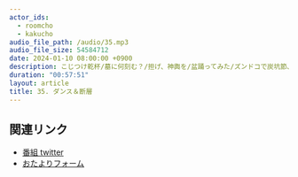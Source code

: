 ```yaml
---
actor_ids:
  - roomcho
  - kakucho
audio_file_path: /audio/35.mp3
audio_file_size: 54584712 
date: 2024-01-10 08:00:00 +0900
description: こじつけ乾杯/墓に何刻む？/担げ、神輿を/盆踊ってみた/ズンドコで炭坑節、炭坑節でズンドコ/ニオイと記憶/念願のfishbowlライブ/税金投入フォッサマグナミュージアム/GeoGuesserのRTA/ダラダラしゃべんな！！
duration: "00:57:51"
layout: article
title: 35. ダンス＆断層
---
```


## 関連リンク

- [番組 twitter](https://twitter.com/migikarachi)
- [おたよりフォーム](https://docs.google.com/forms/d/e/1FAIpQLSfCo_pOeUstqHMCWlYCWiUV7CNOls7UOgEKgCIMOYv2IbasfA/viewform)
